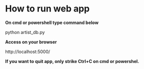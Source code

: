 # How to run web app #

__On cmd or powershell type command below__

python artist_db.py

__Access on your browser__

http://localhost:5000/

__If you want to quit app, only strike Ctrl+C on cmd or powershel.__